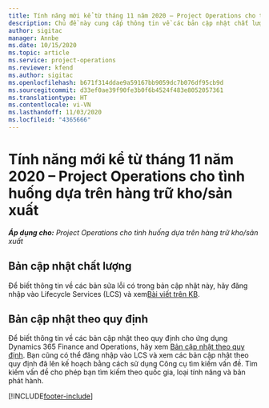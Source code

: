 ```yaml
---
title: Tính năng mới kể từ tháng 11 năm 2020 – Project Operations cho tình huống dựa trên hàng trữ kho/sản xuất
description: Chủ đề này cung cấp thông tin về các bản cập nhật chất lượng được cung cấp trong lần triển khai bản phát hành Project Operations tháng 11 năm 2020 cho tình huống dựa trên hàng trữ kho/sản xuất.
author: sigitac
manager: Annbe
ms.date: 10/15/2020
ms.topic: article
ms.service: project-operations
ms.reviewer: kfend
ms.author: sigitac
ms.openlocfilehash: b671f314ddae9a59167bb9059dc7b076df95cb9d
ms.sourcegitcommit: d33ef0ae39f90fe3b0f6b4524f483e8052057361
ms.translationtype: HT
ms.contentlocale: vi-VN
ms.lasthandoff: 11/03/2020
ms.locfileid: "4365666"
---
```

# <a name="whats-new-november-2020---project-operations-for-stockedproduction-based-scenarios"></a>Tính năng mới kể từ tháng 11 năm 2020 – Project Operations cho tình huống dựa trên hàng trữ kho/sản xuất

_**Áp dụng cho:** Project Operations cho tình huống dựa trên hàng trữ kho/sản xuất_

## <a name="quality-updates"></a>Bản cập nhật chất lượng

Để biết thông tin về các bản sửa lỗi có trong bản cập nhật này, hãy đăng nhập vào Lifecycle Services (LCS) và xem[Bài viết trên KB](https://fix.lcs.dynamics.com/Issue/Details?bugId=488609&amp;dbType=3&amp;qc=8251e8e1d5e2386de850599926c1adc3fec8e2ba25308036d22cdfe0a1c28fc7).

## <a name="regulatory-updates"></a>Bản cập nhật theo quy định

Để biết thông tin về các bản cập nhật theo quy định cho ứng dụng Dynamics 365 Finance and Operations, hãy xem [Bản cập nhật theo quy định](https://docs.microsoft.com/dynamics365/finance/localizations/regulatory-updates). Bạn cũng có thể đăng nhập vào LCS và xem các bản cập nhật theo quy định đã lên kế hoạch bằng cách sử dụng Công cụ tìm kiếm vấn đề. Tìm kiếm vấn đề cho phép bạn tìm kiếm theo quốc gia, loại tính năng và bản phát hành.


[!INCLUDE[footer-include](../../includes/footer-banner.md)]